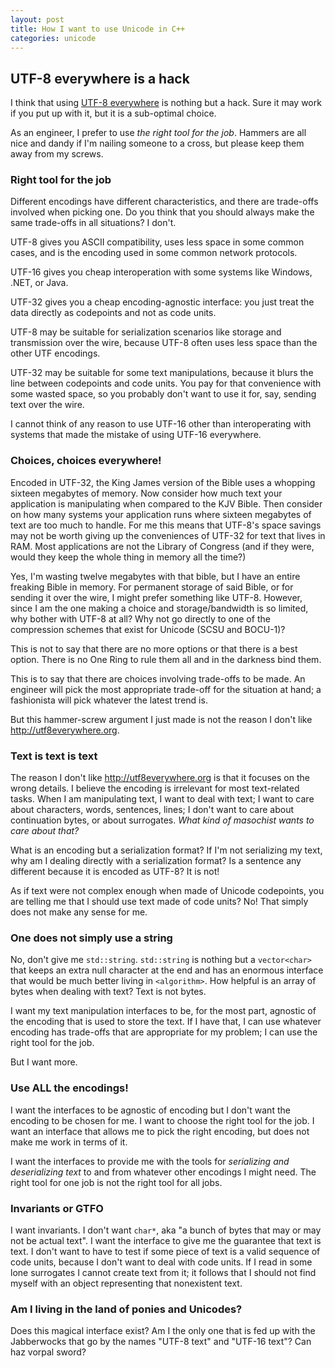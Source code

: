 ```yaml
---
layout: post
title: How I want to use Unicode in C++
categories: unicode
---
```


## UTF-8 everywhere is a hack

I think that using [UTF-8 everywhere][manifesto] is nothing but a hack. Sure it
may work if you put up with it, but it is a sub-optimal choice.

As an engineer, I prefer to use *the right tool for the job*. Hammers are all
nice and dandy if I'm nailing someone to a cross, but please keep them away from
my screws.

### Right tool for the job

Different encodings have different characteristics, and there are trade-offs
involved when picking one. Do you think that you should always make the same
trade-offs in all situations? I don't.

UTF-8 gives you ASCII compatibility, uses less space in some common cases, and
is the encoding used in some common network protocols.

UTF-16 gives you cheap interoperation with some systems like Windows, .NET, or
Java.

UTF-32 gives you a cheap encoding-agnostic interface: you just treat the data
directly as codepoints and not as code units.

UTF-8 may be suitable for serialization scenarios like storage and transmission
over the wire, because UTF-8 often uses less space than the other UTF encodings.

UTF-32 may be suitable for some text manipulations, because it blurs the line
between codepoints and code units. You pay for that convenience with some wasted
space, so you probably don't want to use it for, say, sending text over the
wire.

I cannot think of any reason to use UTF-16 other than interoperating with systems
that made the mistake of using UTF-16 everywhere.

### Choices, choices everywhere!

Encoded in UTF-32, the King James version of the Bible uses a whopping sixteen
megabytes of memory. Now consider how much text your application is manipulating
when compared to the KJV Bible. Then consider on how many systems your
application runs where sixteen megabytes of text are too much to handle. For me
this means that UTF-8's space savings may not be worth giving up the
conveniences of UTF-32 for text that lives in RAM. Most applications are not the
Library of Congress (and if they were, would they keep the whole thing in memory
all the time?)

Yes, I'm wasting twelve megabytes with that bible, but I have an entire freaking
Bible in memory. For permanent storage of said Bible, or for sending it over the
wire, I might prefer something like UTF-8. However, since I am the one making a
choice and storage/bandwidth is so limited, why bother with UTF-8 at all? Why
not go directly to one of the compression schemes that exist for Unicode (SCSU
and BOCU-1)?

This is not to say that there are no more options or that there is a best
option. There is no One Ring to rule them all and in the darkness bind them.

This is to say that there are choices involving trade-offs to be made. An
engineer will pick the most appropriate trade-off for the situation at hand; a
fashionista will pick whatever the latest trend is.

But this hammer-screw argument I just made is not the reason I don't like
http://utf8everywhere.org.

### Text is text is text

The reason I don't like http://utf8everywhere.org is that it focuses on
the wrong details. I believe the encoding is irrelevant for most text-related
tasks. When I am manipulating text, I want to deal with text; I want to care
about characters, words, sentences, lines; I don't want to care about
continuation bytes, or about surrogates. *What kind of masochist wants to care
about that?*

What is an encoding but a serialization format? If I'm not serializing my text,
why am I dealing directly with a serialization format? Is a sentence any
different because it is encoded as UTF-8? It is not!

As if text were not complex enough when made of Unicode codepoints, you are
telling me that I should use text made of code units? No!  That simply does not
make any sense for me.

### One does not simply use a string

No, don't give me `std::string`. `std::string` is nothing but a `vector<char>`
that keeps an extra null character at the end and has an enormous interface that
would be much better living in `<algorithm>`. How helpful is an array of bytes
when dealing with text? Text is not bytes.

I want my text manipulation interfaces to be, for the most part, agnostic of the
encoding that is used to store the text. If I have that, I can use whatever
encoding has trade-offs that are appropriate for my problem; I can use the right
tool for the job.

But I want more.

### Use ALL the encodings!

I want the interfaces to be agnostic of encoding but I don't want the encoding
to be chosen for me. I want to choose the right tool for the job. I want an
interface that allows me to pick the right encoding, but does not make me work
in terms of it.

I want the interfaces to provide me with the tools for *serializing and
deserializing text* to and from whatever other encodings I might need. The right
tool for one job is not the right tool for all jobs.

### Invariants or GTFO

I want invariants. I don't want `char*`, aka "a bunch of bytes that may or may not be
actual text". I want the interface to give me the guarantee that text is text. I
don't want to have to test if some piece of text is a valid sequence of code
units, because I don't want to deal with code units. If I read in some lone
surrogates I cannot create text from it; it follows that I should not find
myself with an object representing that nonexistent text.

### Am I living in the land of ponies and Unicodes?

Does this magical interface exist? Am I the only one that is fed up with the
Jabberwocks that go by the names "UTF-8 text" and "UTF-16 text"? Can haz vorpal
sword?

  [manifesto]: http://utf8everywhere.org


